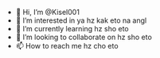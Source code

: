 - 👋 Hi, I’m @Kisel001
- 👀 I’m interested in ya hz kak eto na angl
- 🌱 I’m currently learning hz sho eto
- 💞️ I’m looking to collaborate on hz sho eto
- 📫 How to reach me hz cho eto

<!---
Kisel001/Kisel001 is a ✨ special ✨ repository because its `README.md` (this file) appears on your GitHub profile.
You can click the Preview link to take a look at your changes.
--->
